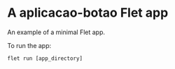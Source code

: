 # A aplicacao-botao Flet app

An example of a minimal Flet app.

To run the app:

```
flet run [app_directory]
```